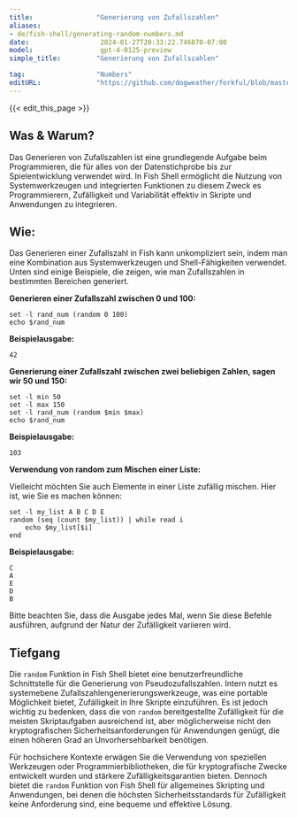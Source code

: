```yaml
---
title:                "Generierung von Zufallszahlen"
aliases:
- de/fish-shell/generating-random-numbers.md
date:                  2024-01-27T20:33:22.746870-07:00
model:                 gpt-4-0125-preview
simple_title:         "Generierung von Zufallszahlen"

tag:                  "Numbers"
editURL:              "https://github.com/dogweather/forkful/blob/master/content/de/fish-shell/generating-random-numbers.md"
---
```


{{< edit_this_page >}}

## Was & Warum?

Das Generieren von Zufallszahlen ist eine grundlegende Aufgabe beim Programmieren, die für alles von der Datenstichprobe bis zur Spielentwicklung verwendet wird. In Fish Shell ermöglicht die Nutzung von Systemwerkzeugen und integrierten Funktionen zu diesem Zweck es Programmierern, Zufälligkeit und Variabilität effektiv in Skripte und Anwendungen zu integrieren.

## Wie:

Das Generieren einer Zufallszahl in Fish kann unkompliziert sein, indem man eine Kombination aus Systemwerkzeugen und Shell-Fähigkeiten verwendet. Unten sind einige Beispiele, die zeigen, wie man Zufallszahlen in bestimmten Bereichen generiert.

**Generieren einer Zufallszahl zwischen 0 und 100:**

```fish
set -l rand_num (random 0 100)
echo $rand_num
```

**Beispielausgabe:**
```fish
42
```

**Generierung einer Zufallszahl zwischen zwei beliebigen Zahlen, sagen wir 50 und 150:**

```fish
set -l min 50
set -l max 150
set -l rand_num (random $min $max)
echo $rand_num
```

**Beispielausgabe:**
```fish
103
```

**Verwendung von random zum Mischen einer Liste:**

Vielleicht möchten Sie auch Elemente in einer Liste zufällig mischen. Hier ist, wie Sie es machen können:

```fish
set -l my_list A B C D E
random (seq (count $my_list)) | while read i
    echo $my_list[$i]
end
```

**Beispielausgabe:**
```fish
C
A
E
D
B
```

Bitte beachten Sie, dass die Ausgabe jedes Mal, wenn Sie diese Befehle ausführen, aufgrund der Natur der Zufälligkeit variieren wird.

## Tiefgang

Die `random` Funktion in Fish Shell bietet eine benutzerfreundliche Schnittstelle für die Generierung von Pseudozufallszahlen. Intern nutzt es systemebene Zufallszahlengenerierungswerkzeuge, was eine portable Möglichkeit bietet, Zufälligkeit in Ihre Skripte einzuführen. Es ist jedoch wichtig zu bedenken, dass die von `random` bereitgestellte Zufälligkeit für die meisten Skriptaufgaben ausreichend ist, aber möglicherweise nicht den kryptografischen Sicherheitsanforderungen für Anwendungen genügt, die einen höheren Grad an Unvorhersehbarkeit benötigen.

Für hochsichere Kontexte erwägen Sie die Verwendung von speziellen Werkzeugen oder Programmierbibliotheken, die für kryptografische Zwecke entwickelt wurden und stärkere Zufälligkeitsgarantien bieten. Dennoch bietet die `random` Funktion von Fish Shell für allgemeines Skripting und Anwendungen, bei denen die höchsten Sicherheitsstandards für Zufälligkeit keine Anforderung sind, eine bequeme und effektive Lösung.
